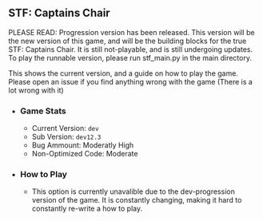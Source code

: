 ## STF: Captains Chair

PLEASE READ: Progression version has been released. This version will be the new version of this game, and will be the building blocks for the true STF: Captains Chair. It is still not-playable, and is still undergoing updates. To play the runnable version, please run stf_main.py in the main directory.

This shows the current version, and a guide on how to play the game.
Please open an issue if you find anything wrong with the game (There is a lot wrong with it)

- ### Game Stats
    - Current Version: `dev`
    - Sub Version: `dev12.3`
    - Bug Ammount: Moderatly High
    - Non-Optimized Code: Moderate
- ### How to Play
  - This option is currently unavalible due to the dev-progression version of the game. It is constantly changing, making it hard to constantly re-write a how to play.
